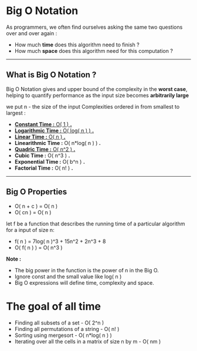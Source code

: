 # Big O Notation

As programmers, we often find ourselves asking the same two questions over and over again :

- How much **time** does this algorithm need to finish ?
- How much **space** does this algorithm need for this computation ?

---

## What is Big O Notation ?

Big O Notation gives and upper bound of the complexity in the **worst case**, helping to quantify performance as the input size becomes **arbitrarily large**

we put n - the size of the input Complexities ordered in from smallest to largest :

- [**Constant Time :** O( 1 ) **.**](https://www.notion.so/Big-O-Notation-2521bcd19f5680f2aa32c408542f01e5?pvs=21)
- [**Logarithmic Time :** O( log( n ) ) **.**](https://www.notion.so/Big-O-Notation-2521bcd19f5680f2aa32c408542f01e5?pvs=21)
- [**Linear Time :** O( n ) **.**](https://www.notion.so/Big-O-Notation-2521bcd19f5680f2aa32c408542f01e5?pvs=21)
- **Linearithmic Time :** O( n*log( n ) ) **.**
- [**Quadric Time :** O( n^2 ) **.**](https://www.notion.so/Big-O-Notation-2521bcd19f5680f2aa32c408542f01e5?pvs=21)
- **Cubic Time :** O( n^3 ) **.**
- **Exponential Time :** O( b^n ) **.**
- **Factorial Time :** O( n! ) **.**

---

## Big O Properties

- O( n + c ) = O( n )
- O( cn ) = O( n )

let f be a function that describes the running time of a particular algorithm for a input of size n:

- f( n ) = 7log( n )^3 + 15n^2 + 2n^3 + 8
- O( f( n ) ) = O( n^3 )

**Note :** 

- The big power in the function is the power of n in the Big O.
- Ignore const and the small value like log( n )
- Big O expressions will define time, complexity and space.

# The goal of all time

- Finding all subsets of a set - O( 2^n )
- Finding all permutations of a string - O( n! )
- Sorting using mergesort - O( n*log( n ) )
- Iterating over all the cells in a matrix of size n by m - O( nm )